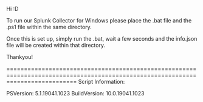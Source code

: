 Hi :D

To run our Splunk Collector for Windows please place the .bat file and the .ps1 file within the same directory.

Once this is set up, simply run the .bat, wait a few seconds and the info.json file will be created within that directory.

Thankyou!

================================================================================================================================
Script Information:

PSVersion: 5.1.19041.1023
BuildVersion: 10.0.19041.1023 
